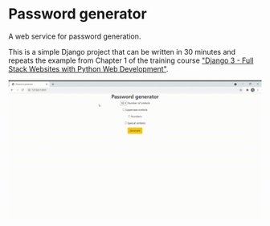 Password generator
==================

A web service for password generation.

This is a simple Django project that can be written in 30 minutes and repeats the example from Chapter 1 of the training course ["Django 3 - Full Stack Websites with Python Web Development"](https://www.udemy.com/course/django-3-make-websites-with-python-tutorial-beginner-learn-bootstrap/).

![](./Password-generator.gif)
